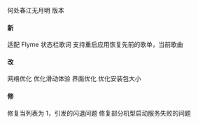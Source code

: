 何处春江无月明 版本

#### 新

适配 Flyme 状态栏歌词
支持重启应用恢复先前的歌单，当前歌曲

#### 改

网络优化
优化滑动体验
界面优化
优化安装包大小

#### 修

修复当列表为 1，引发的闪退问题
修复部分机型启动服务失败的问题

